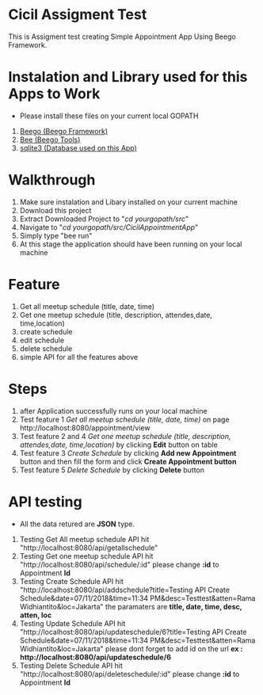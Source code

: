 # Cicil Assigment Test
This is Assigment test creating Simple Appointment App Using Beego Framework.

# Instalation and Library used for this Apps to Work
- Please install these files on your current local GOPATH
1. [Beego (Beego Framework)](https://github.com/astaxie/beego)
2. [Bee (Beego Tools)](https://github.com/beego/bee)
3. [sqlite3 (Database used on this App)](https://github.com/mattn/go-sqlite3)

# Walkthrough
1. Make sure instalation and Libary installed on your current machine
2. Download this project
3. Extract Downloaded Project to "*cd yourgopath/src*"
4. Navigate to "*cd yourgopath/src/CicilAppointmentApp*"
5. Simply type "bee run"
6. At this stage the application should have been running on your local machine

# Feature
1. Get all meetup schedule (title, date, time) 
2. Get one meetup schedule (title, description, attendes,date, time,location)
3. create schedule
4. edit schedule
5. delete schedule
6. simple API for all the features above

# Steps
1. after Application successfully runs on your local machine
2. Test feature 1 *Get all meetup schedule (title, date, time)* on page http://localhost:8080/appointment/view
3. Test feature 2 and 4 *Get one meetup schedule (title, description, attendes,date, time,location)* by clicking **Edit** button on table
4. Test feature 3 *Create Schedule* by clicking **Add new Appointment** button and then fill the form and click **Create Appointment button**
5. Test feature 5 *Delete Schedule* by clicking **Delete** button

# API testing
- All the data retured are **JSON** type.
1. Testing Get All meetup schedule API hit "http://localhost:8080/api/getallschedule"
2. Testing Get one meetup schedule API hit "http://localhost:8080/api/schedule/:id" please change **:id** to Appointment **Id**
3. Testing Create Schedule API hit "http://localhost:8080/api/addschedule?title=Testing API Create Schedule&date=07/11/2018&time=11:34 PM&desc=Testtest&atten=Rama Widhiantito&loc=Jakarta" the paramaters are **title, date, time, desc, atten, loc**
4. Testing Update Schedule API hit "http://localhost:8080/api/updateschedule/6?title=Testing API Create Schedule&date=07/11/2018&time=11:34 PM&desc=Testtest&atten=Rama Widhiantito&loc=Jakarta" please dont forget to add id on the url **ex : http://localhost:8080/api/updateschedule/6**
5. Testing Delete Schedule API hit "http://localhost:8080/api/deleteschedule/:id" please change **:id** to Appointment **Id**
